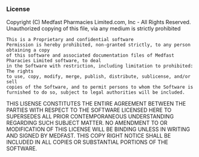 ### License

  Copyright (C) Medfast Pharmacies Limited.com, Inc -  All Rights Reserved.
  Unauthorized copying of this file, via any medium is strictly prohibited

    This is a Proprietary and confidential software 
    Permission is hereby prohibited, non-granted strictly, to any person obtaining a copy
    of this software and associated documentation files of Medfast Pharacies Limited software, to deal
    in the Software with restriction, including limitation to prohibited: The rights
    to use, copy, modify, merge, publish, distribute, sublicense, and/or sell
    copies of the Software, and to permit persons to whom the Software is
    furnished to do so, subject to legal authorities will be included.

  THIS LISENSE CONSTITUTES THE ENTIRE AGREEMENT BETWEEN THE PARTIES WITH RESPECT TO THE SOFTWARE 
  LICENSED HERE TO SUPERSEDES ALL PRIOR CONTEMPORANEOUS UNDERSTANDING REGARDING SUCH SUBJECT MATTER.
  NO AMENDMENT TO OR MODIFICATION OF THIS LICENSE WILL BE BINDING UNLESS IN WRITING AND SIGNED BY MEDFAST.
  THIS COPY RIGHT NOTICE SHALL BE INCLUDED IN ALL COPIES OR SUBSTANTIAL PORTIONS OF THE SOFTWARE.